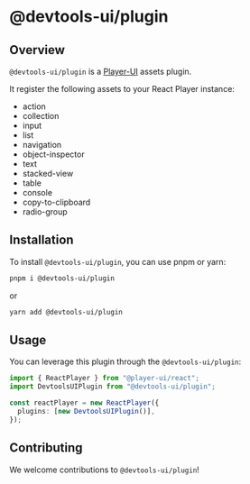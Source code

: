 # @devtools-ui/plugin

## Overview

`@devtools-ui/plugin` is a [Player-UI](https://player-ui.github.io/next/plugins) assets plugin.

It register the following assets to your React Player instance:

- action
- collection
- input
- list
- navigation
- object-inspector
- text
- stacked-view
- table
- console
- copy-to-clipboard
- radio-group

## Installation

To install `@devtools-ui/plugin`, you can use pnpm or yarn:

```sh
pnpm i @devtools-ui/plugin
```

or

```sh
yarn add @devtools-ui/plugin
```

## Usage

You can leverage this plugin through the `@devtools-ui/plugin`:

```ts
import { ReactPlayer } from "@player-ui/react";
import DevtoolsUIPlugin from "@devtools-ui/plugin";

const reactPlayer = new ReactPlayer({
  plugins: [new DevtoolsUIPlugin()],
});
```

## Contributing

We welcome contributions to `@devtools-ui/plugin`!
